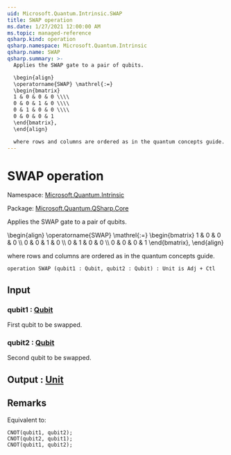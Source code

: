 ```yaml
---
uid: Microsoft.Quantum.Intrinsic.SWAP
title: SWAP operation
ms.date: 1/27/2021 12:00:00 AM
ms.topic: managed-reference
qsharp.kind: operation
qsharp.namespace: Microsoft.Quantum.Intrinsic
qsharp.name: SWAP
qsharp.summary: >-
  Applies the SWAP gate to a pair of qubits.

  \begin{align}
  \operatorname{SWAP} \mathrel{:=}
  \begin{bmatrix}
  1 & 0 & 0 & 0 \\\\
  0 & 0 & 1 & 0 \\\\
  0 & 1 & 0 & 0 \\\\
  0 & 0 & 0 & 1
  \end{bmatrix},
  \end{align}

  where rows and columns are ordered as in the quantum concepts guide.
---
```


# SWAP operation

Namespace: [Microsoft.Quantum.Intrinsic](xref:Microsoft.Quantum.Intrinsic)

Package: [Microsoft.Quantum.QSharp.Core](https://nuget.org/packages/Microsoft.Quantum.QSharp.Core)


Applies the SWAP gate to a pair of qubits.\begin{align}\operatorname{SWAP} \mathrel{:=}\begin{bmatrix}1 & 0 & 0 & 0 \\\\0 & 0 & 1 & 0 \\\\0 & 1 & 0 & 0 \\\\0 & 0 & 0 & 1\end{bmatrix},\end{align}where rows and columns are ordered as in the quantum concepts guide.

```qsharp
operation SWAP (qubit1 : Qubit, qubit2 : Qubit) : Unit is Adj + Ctl
```


## Input

### qubit1 : [Qubit](xref:microsoft.quantum.lang-ref.qubit)

First qubit to be swapped.


### qubit2 : [Qubit](xref:microsoft.quantum.lang-ref.qubit)

Second qubit to be swapped.



## Output : [Unit](xref:microsoft.quantum.lang-ref.unit)



## Remarks

Equivalent to:```qsharpCNOT(qubit1, qubit2);CNOT(qubit2, qubit1);CNOT(qubit1, qubit2);```